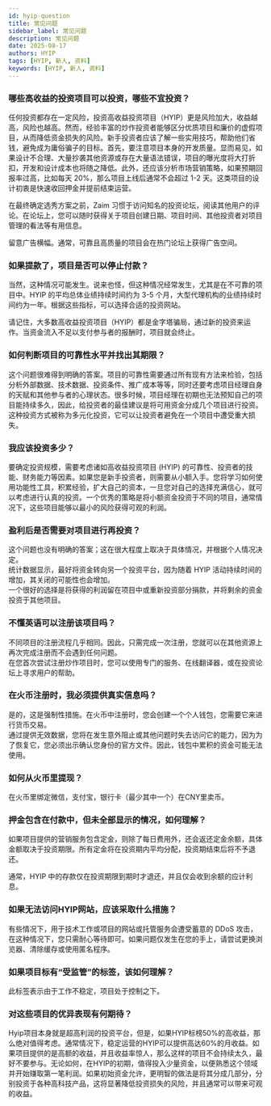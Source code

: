 ```yaml
---
id: hyip-question
title: 常见问题
sidebar_label: 常见问题
description: 常见问题
date: 2025-08-17
authors: HYIP
tags: [HYIP, 新人, 资料]
keywords: [HYIP, 新人, 资料]
---
```

### 哪些高收益的投资项目可以投资，哪些不宜投资？

任何投资都存在一定风险，投资高收益投资项目（HYIP）更是风险加大，收益越高，风险也越高。然而，经验丰富的炒作投资者能够区分优质项目和廉价的虚假项目，从而降低资金损失的风险。新手投资者应该了解一些实用技巧，帮助他们省钱，避免成为庸俗骗子的目标。首先，要注意项目本身的开发质量。显而易见，如果设计不合理、大量抄袭其他资源或存在大量语法错误，项目的曝光度将大打折扣，开发和设计成本也将随之降低。此外，还应该分析市场营销策略，如果预期回报率过高，比如每天 20%，那么项目上线后通常不会超过 1-2 天。这类项目的设计初衷是快速收回押金并提前结束运营。   

在最终确定选秀方案之前，Zaim 习惯于访问知名的投资论坛，阅读其他用户的评论。在论坛上，您可以随时获得关于项目创建日期、项目时间、其他投资者对项目管理的看法等有用信息。  

留意广告横幅。通常，可靠且高质量的项目会在热门论坛上获得广告空间。  


### 如果提款了，项目是否可以停止付款？

当然，这种情况可能发生。说来也怪，但这种情况经常发生，尤其是在不可靠的项目中。HYIP 的平均总体业绩持续时间约为 3-5 个月，大型代理机构的业绩持续时间约为一年。根据这些指标，可以选择合适的投资网站。  

请记住，大多数高收益投资项目（HYIP）都是金字塔骗局，通过新的投资来运作。当资金流入不足以支付参与者的报酬时，项目就会终止。  


### 如何判断项目的可靠性水平并找出其期限？ 

这个问题很难得到明确的答案。项目的可靠性需要通过所有现有方法来检验，包括分析外部数据、技术数据、投资条件、推广成本等等，同时还要考虑项目经理自身的天赋和其他参与者的心理状态。很多时候，项目经理在初期也无法预知自己的项目能持续多久，因此，给投资者的最佳建议是将可用资金分成几个项目进行投资。这种投资方式被称为多元化投资，它可以让投资者避免在一个项目中遭受重大损失。


### 我应该投资多少？ 
要确定投资规模，需要考虑诸如高收益投资项目 (HYIP) 的可靠性、投资者的技能、财务能力等因素。如果您是新手投资者，则需要从小额入手。您将学习如何使用功能性工具，积累经验，扩大自己的资本，一旦您对自己的选择充满信心，就可以考虑进行认真的投资。一个优秀的策略是将小额资金投资于不同的项目，通常情况下，这些项目能够以最小的风险获得可观的利润。


### 盈利后是否需要对项目进行再投资？ 
这个问题也没有明确的答案；这在很大程度上取决于具体情况，并根据个人情况决定。  
统计数据显示，最好将资金转向另一个投资平台，因为随着 HYIP 活动持续时间的增加，其关闭的可能性也会增加。   
一个很好的选择是将获得的利润留在项目中或重新投资部分捐款，并将剩余的资金投资于其他项目。 

### 不懂英语可以注册该项目吗？ 
不同项目的注册流程几乎相同。因此，只需完成一次注册，您就可以在其他资源上再次完成注册而不会遇到任何问题。   
在您首次尝试注册炒作项目时，您可以使用专门的服务、在线翻译器，或在投资论坛上寻求用户的帮助。 

### 在火币注册时，我必须提供真实信息吗？ 
是的，这是强制性措施。在火币中注册时，您会创建一个个人钱包，您需要它来进行货币交易。  
通过提供无效数据，您将在发生意外阻止或其他问题时失去访问它的能力，因为为了恢复它，您必须出示确认您身份的官方文件。因此，钱包中累积的资金可能无法使用。  

### 如何从火币里提现？ 
在火币里绑定微信，支付宝，银行卡（最少其中一个）在CNY里卖币。  

### 押金包含在付款中，但未全部显示的情况，如何理解？

如果项目提供的营销服务包含定金，则除了每日费用外，还会返还定金余额，具体金额取决于投资期限。所有定金将在投资期内平均分配，投资期结束后将不予退还。 

通常，HYIP 中的存款仅在投资期限到期时才退还，并且仅会收到余额的应计利息。


### 如果无法访问HYIP网站，应该采取什么措施？

有些情况下，用于技术工作或项目的网站或托管服务会遭受蓄意的 DDoS 攻击，在这种情况下，您只需耐心等待即可。如果问题仅发生在您的手上，请尝试更换浏览器、清除缓存或使用匿名程序。


### 如果项目标有“受监管”的标签，该如何理解？

此标签表示由于工作不稳定，项目处于控制之下。 

### 对这些项目的优异表现有何期待？

Hyip项目本身就是超高利润的投资平台，但是，如果HYIP标榜50%的高收益，那么绝对值得考虑。通常情况下，稳定运营的HYIP可以提供高达60%的月收益。如果项目提供的是高额的收益，并且收益率惊人，那么这样的项目不会持续太久，最好不要参与。无论如何，在HYIP的初期，值得投入少量资金，以便熟悉这个领域并开始赚取第一笔利润。如果初始资金允许，更明智的做法是将其分成几部分，分别投资于各种高科技产品，这将显著降低投资损失的风险，并且通常可以带来可观的收益。

